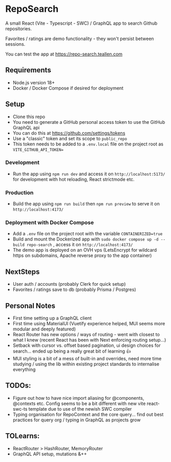 # RepoSearch

A small React (Vite - Typescript - SWC) / GraphQL app to search Github repositories.

Favorites / ratings are demo functionality - they won't persist between sessions.

You can test the app at https://repo-search.teallen.com

## Requirements

- Node.js version 18+
- Docker / Docker Compose if desired for deployment

## Setup

- Clone this repo
- You need to generate a GitHub personal access token to use the GitHub GraphQL api
- You can do this at https://github.com/settings/tokens
- Use a "classic" token and set its scope to `public_repo`
- This token needs to be added to a `.env.local` file on the project root as `VITE_GITHUB_API_TOKEN=`

### Development

- Run the app using `npm run dev` and access it on `http://localhost:5173/` for development with hot reloading, React strictmode etc.

### Production

- Build the app using `npm run build` then `npm run preview` to serve it on `http://localhost:4173/`

### Deployment with Docker Compose

- Add a `.env` file on the project root with the variable `CONTAINERIZED=true`
- Build and mount the Dockerized app with `sudo docker compose up -d --build repo-search` , access it on `http://localhost:4173/`
- The demo app is deployed on an OVH vps (LetsEncrypt for wildcard https on subdomains, Apache reverse proxy to the app container)

## NextSteps

- User auth / accounts (probably Clerk for quick setup)
- Favorites / ratings save to db (probably Prisma / Postgres)

## Personal Notes

- First time setting up a GraphQL client
- First time using MaterialUI (Vuetify experience helped, MUI seems more modular and deeply featured)
- React Router has new options / ways of routing - went with closest to what I knew (recent React has been with Next enforcing routing setup...)
- Setback with cursor vs. offset based pagination, ui design choices for search... ended up being a really great bit of learning 👍
- MUI styling is a bit of a mess of built-in and overrides, need more time studying / using the lib within existing project standards to internalise everything

## TODOs:

- Figure out how to have nice import aliasing for @components, @contexts etc. Config seems to be a bit different with new vite react-swc-ts template due to use of the newish SWC compiler
- Typing organisation for RepoContext and the core query... find out best practices for query org / typing in GraphQL as projects grow

## TOLearns:

- ReactRouter > HashRouter, MemoryRouter
- GraphQL API setup, mutations &++
